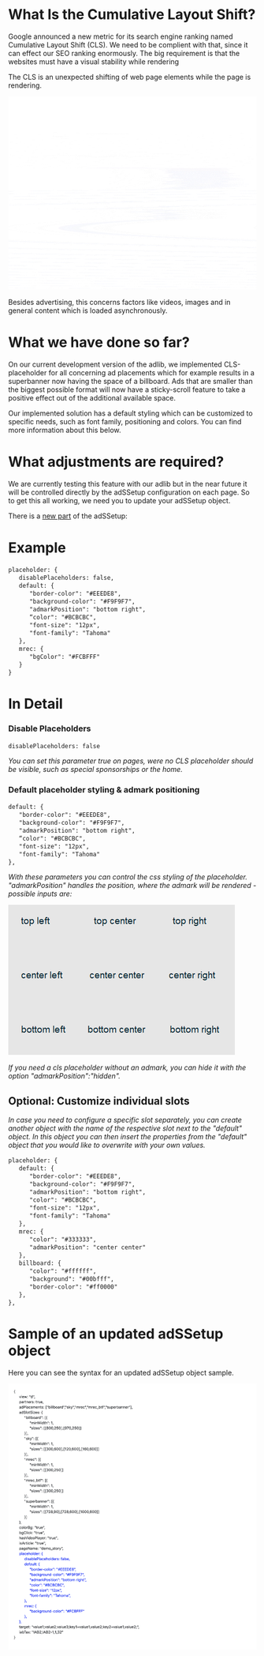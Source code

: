 # What Is the Cumulative Layout Shift?

Google announced a new metric for its search engine ranking named Cumulative Layout Shift (CLS). We need to be complient with that, since it can effect our SEO ranking enormously.
The big requirement is that the websites must have a visual stability while rendering

The CLS is an unexpected shifting of web page elements while the page is rendering. 

![](layout-instability.gif)

Besides advertising, this concerns factors like videos, images and in general content which is loaded asynchronously.


# What we have done so far?

On our current development version of the adlib, we implemented CLS-placeholder for all concerning ad placements which for example results in a superbanner now having the space of a billboard. Ads that are smaller than the biggest possible format will now have a sticky-scroll feature to take a positive effect out of the additional available space.

Our implemented solution has a default styling which can be customized to specific needs, such as font family, positioning and colors. You can find more information about this below.


# What adjustments are required?

We are currently testing this feature with our adlib but in the near future it will be controlled directly by the adSSetup configuration on each page. So to get this all working, we need you to update your adSSetup object. 

There is a [new part](https://github.com/spring-media/adsolutions-implementationReference/blob/master/publisher-display-reference.md#5-placeholder-settings) of the adSSetup:




# Example


```
placeholder: {
   disablePlaceholders: false,
   default: {	
      "border-color": "#EEEDE8",
      "background-color": "#F9F9F7",
      "admarkPosition": "bottom right",
      “color": "#BCBCBC",
      "font-size": "12px",
      "font-family": "Tahoma"
   },
   mrec: { 
      "bgColor": "#FCBFFF"
   }
}

```


# In Detail

### Disable Placeholders

`disablePlaceholders: false`

*You can set this parameter true on pages, were no CLS placeholder should be visible, such as special sponsorships or the home.*

### Default placeholder styling & admark positioning

```
default: {	
   "border-color": "#EEEDE8",
   "background-color": "#F9F9F7",
   "admarkPosition": "bottom right",
   “color": "#BCBCBC",
   "font-size": "12px",
   "font-family": "Tahoma"
},

```

*With these parameters you can control the css styling of the placeholder. "admarkPosition" handles the position, where the admark will be rendered - possible inputs are:*


![](/assets/admarkPosition.png)


*If you need a cls placeholder without an admark, you can hide it with the option "admarkPosition":"hidden".*


## Optional: Customize individual slots

*In case you need to configure a specific slot separately, you can create another object with the name of the respective slot next to the "default" object. In this object you can then insert the properties from the "default" object that you would like to overwrite with your own values.*


```
placeholder: {
   default: {	
      "border-color": "#EEEDE8",
      "background-color": "#F9F9F7",
      "admarkPosition": "bottom right",
      "color": "#BCBCBC",
      "font-size": "12px",
      "font-family": "Tahoma"
   },
   mrec: {
      "color": "#333333",
      "admarkPosition": "center center"
   },
   billboard: {
      "color": "#ffffff",
      "background": "#00bfff",
      "border-color": "#ff0000"
   },
},

```


# Sample of an updated adSSetup object

Here you can see the syntax for an updated adSSetup object sample. 

![](/assets/sample_cls_adssetup.png)
